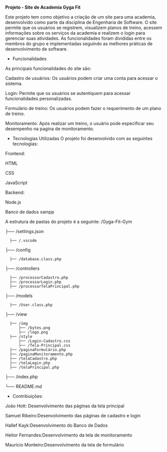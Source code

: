 **Projeto - Site de Academia Gyga Fit**

Este projeto tem como objetivo a criação de um site para uma academia, desenvolvido como parte da disciplina de Engenharia de Software. O site permite que os usuários se registrem, visualizem planos de treino, acessem informações sobre os serviços da academia e realizem o login para gerenciar suas atividades. As funcionalidades foram divididas entre os membros do grupo e implementadas seguindo as melhores práticas de desenvolvimento de software.

- Funcionalidades

As principais funcionalidades do site são:

Cadastro de usuários: Os usuários podem criar uma conta para acessar o sistema.

Login: Permite que os usuários se autentiquem para acessar funcionalidades personalizadas.

Formulário de treino: Os usuários podem fazer o requerimento de um plano de treino.

Monitoramento: Após realizar um treino, o usuário pode especificar seu desempenho na pagina de monitoramento.

- Tecnologias Utilizadas
O projeto foi desenvolvido com as seguintes tecnologias:

Frontend:

HTML

CSS

JavaScript

Backend:

Node.js 

Banco de dados xampp

A estrutura de pastas do projeto é a seguinte:
/Gyga-Fit-Gym
  
  ├── /settings.json 
      
      ├── /.vscode  
  ├── /config               
      
      ├── /database.class.php     
  ├── /controllers
     
      ├── /processarCadastro.php         
      ├── /processarLogin.php       
      ├── /processarTelaPrincipal.php          
  
  ├── /models            
     
      ├── /User.class.php          
  ├── /view
     
      ├── /img
          ├── /bytes.png
          ├── /logo.png
      ├── /style
          ├── /Login-Cadastro.css
          ├── /Tela-Principal.css
      ├── /paginaFormulário.php
      ├── /paginaMonitoramento.php
      ├── /telaCadastro.php
      ├── /telaLogin.php
      ├── /telaPrincipal.php
  ├── /index.php
  
  └── README.md          

- Contribuições:

João Hott: Desenvolvimento das páginas da tela principal

Samuel Ribeiro:Desenvolvimento das páginas de cadastro e login

Hallef Kayk:Desenvolvimento do Banco de Dados

Heitor Fernandes:Desenvolvimento da tela de monitoramento

Maurício Monteiro:Desenvolvimento da tela de formulário
